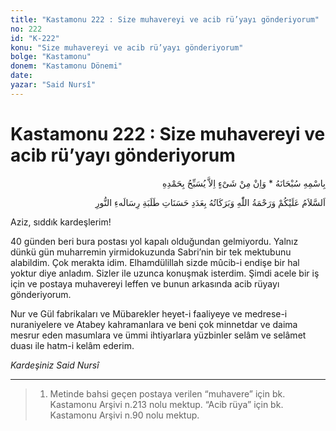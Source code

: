 ```yaml
---
title: "Kastamonu 222 : Size muhavereyi ve acib rü’yayı gönderiyorum"
no: 222
id: "K-222"
konu: "Size muhavereyi ve acib rü’yayı gönderiyorum"
bolge: "Kastamonu"
donem: "Kastamonu Dönemi"
date: 
yazar: "Said Nursî"
---
```


# Kastamonu 222 : Size muhavereyi ve acib rü’yayı gönderiyorum

<p class="arabic" dir="rtl" title="Meal: “Subhân Allah’ın adıyla” * “Hiçbir şey yoktur ki O'nu hamd ile tesbih etmesin” [İsrâ 17:44]">بِاسْمِهِ سُبْحَانَهُ * وَاِنْ مِنْ شَىْءٍ اِلاَّ يُسَبِّحُ بِحَمْدِهِ</p>

<p class="arabic" dir="rtl" title="Meal: “Risale-i Nur talebelerinin hasenâtı adedince Allah’ın selâmı, rahmeti ve bereketleri üzerinize olsun.”">اَلسَّلاَمُ عَلَيْكُمْ وَرَحْمَةُ اللّٰهِ وَبَرَكَاتُهُ بِعَدَدِ حَسَنَاتِ طَلَبَةِ رِسَالَهءِ النُّورِ</p>

Aziz, sıddık kardeşlerim!

40 günden beri bura postası yol kapalı olduğundan gelmiyordu. Yalnız dünkü gün muharremin yirmidokuzunda Sabri’nin bir tek mektubunu alabildim. Çok merakta idim. Elhamdülillah sizde mûcib-i endişe bir hal yoktur diye anladım. Sizler ile uzunca konuşmak isterdim. Şimdi acele bir iş için ve postaya muhavereyi leffen ve bunun arkasında acib rüyayı gönderiyorum.

Nur ve Gül fabrikaları ve Mübarekler heyet-i faaliyeye ve medrese-i nuraniyelere ve Atabey kahramanlara ve beni çok minnetdar ve daima mesrur eden masumlara ve ümmi ihtiyarlara yüzbinler selâm ve selâmet duası ile hatm-i kelâm ederim.

*Kardeşiniz*
*Said Nursî*

***

> 1. Metinde bahsi geçen postaya verilen “muhavere” için bk. Kastamonu Arşivi n.213 nolu mektup. “Acib rüya” için bk. Kastamonu Arşivi n.90 nolu mektup.
